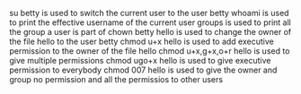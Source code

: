su betty is used to switch the current user to the user betty
whoami is used to print the effective username of the current user
groups is used to print all the group a user is part of
chown betty hello is used to change the owner of the file hello to the user betty
chmod u+x hello is used to add executive permission to the owner of the file hello
chmod u+x,g+x,o+r hello is used to give multiple permissions
chmod ugo+x hello is used to give executive permission to everybody
chmod 007 hello is used to give the owner and group no permission and all the permissios to other users